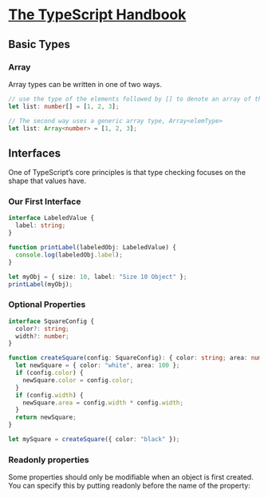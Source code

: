 # [The TypeScript Handbook](https://www.typescriptlang.org/docs/handbook/intro.html)

## Basic Types

### Array

Array types can be written in one of two ways.

```TypeScript
// use the type of the elements followed by [] to denote an array of that element type 
let list: number[] = [1, 2, 3];

// The second way uses a generic array type, Array<elemType>
let list: Array<number> = [1, 2, 3];
```

## Interfaces

One of TypeScript’s core principles is that type checking focuses on the shape that values have.

### Our First Interface

```TypeScript
interface LabeledValue {
  label: string;
}

function printLabel(labeledObj: LabeledValue) {
  console.log(labeledObj.label);
}

let myObj = { size: 10, label: "Size 10 Object" };
printLabel(myObj);
```

### Optional Properties

```TypeScript
interface SquareConfig {
  color?: string;
  width?: number;
}

function createSquare(config: SquareConfig): { color: string; area: number } {
  let newSquare = { color: "white", area: 100 };
  if (config.color) {
    newSquare.color = config.color;
  }
  if (config.width) {
    newSquare.area = config.width * config.width;
  }
  return newSquare;
}

let mySquare = createSquare({ color: "black" });
```

### Readonly properties

Some properties should only be modifiable when an object is first created. You can specify this by putting readonly before the name of the property:
